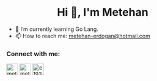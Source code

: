 <h1 align="center"> Hi 👋, I'm Metehan </h1>

- 🌱 I’m currently learning Go Lang.
- 📫 How to reach me: metehan-erdogan@hotmail.com


### Connect with me:
<p align="left">
<a href="https://www.linkedin.com/in/metehanerdogan" target="blank"><img align="center" src="https://velanovascular.com/wp-content/uploads/2020/06/LinkedIn.png" alt="metehanerdogan" height="30" width="30" /></a>
<a href="https://www.instagram.com/metehan_erdogann" target="blank"><img align="center" src="https://upload.wikimedia.org/wikipedia/commons/thumb/e/e7/Instagram_logo_2016.svg/1200px-Instagram_logo_2016.svg.png" alt="metehan_erdogann" height="30" width="30" /></a>
<a href="https://www.hackerrank.com/e193574" target="blank"><img align="center" src="https://en.wikipedia.org/wiki/HackerRank#/media/File:HackerRank_Icon-1000px.png" alt="e193574" height="30" width="30" /></a>
